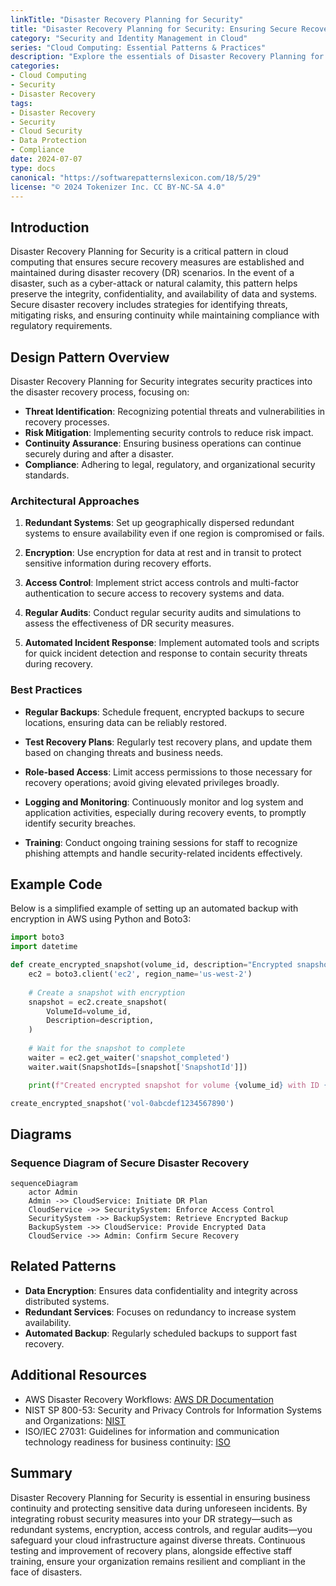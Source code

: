 ```yaml
---
linkTitle: "Disaster Recovery Planning for Security"
title: "Disaster Recovery Planning for Security: Ensuring Secure Recovery Measures"
category: "Security and Identity Management in Cloud"
series: "Cloud Computing: Essential Patterns & Practices"
description: "Explore the essentials of Disaster Recovery Planning for Security to ensure robust security measures during cloud recovery scenarios. Learn about design patterns, best practices, and real-world implementations to protect sensitive data and maintain compliance during disaster recovery operations."
categories:
- Cloud Computing
- Security
- Disaster Recovery
tags:
- Disaster Recovery
- Security
- Cloud Security
- Data Protection
- Compliance
date: 2024-07-07
type: docs
canonical: "https://softwarepatternslexicon.com/18/5/29"
license: "© 2024 Tokenizer Inc. CC BY-NC-SA 4.0"
---
```


## Introduction

Disaster Recovery Planning for Security is a critical pattern in cloud computing that ensures secure recovery measures are established and maintained during disaster recovery (DR) scenarios. In the event of a disaster, such as a cyber-attack or natural calamity, this pattern helps preserve the integrity, confidentiality, and availability of data and systems. Secure disaster recovery includes strategies for identifying threats, mitigating risks, and ensuring continuity while maintaining compliance with regulatory requirements.

## Design Pattern Overview

Disaster Recovery Planning for Security integrates security practices into the disaster recovery process, focusing on:

- **Threat Identification**: Recognizing potential threats and vulnerabilities in recovery processes.
- **Risk Mitigation**: Implementing security controls to reduce risk impact.
- **Continuity Assurance**: Ensuring business operations can continue securely during and after a disaster.
- **Compliance**: Adhering to legal, regulatory, and organizational security standards.

### Architectural Approaches

1. **Redundant Systems**: Set up geographically dispersed redundant systems to ensure availability even if one region is compromised or fails.

2. **Encryption**: Use encryption for data at rest and in transit to protect sensitive information during recovery efforts.

3. **Access Control**: Implement strict access controls and multi-factor authentication to secure access to recovery systems and data.

4. **Regular Audits**: Conduct regular security audits and simulations to assess the effectiveness of DR security measures.

5. **Automated Incident Response**: Implement automated tools and scripts for quick incident detection and response to contain security threats during recovery.

### Best Practices

- **Regular Backups**: Schedule frequent, encrypted backups to secure locations, ensuring data can be reliably restored.
  
- **Test Recovery Plans**: Regularly test recovery plans, and update them based on changing threats and business needs.

- **Role-based Access**: Limit access permissions to those necessary for recovery operations; avoid giving elevated privileges broadly.

- **Logging and Monitoring**: Continuously monitor and log system and application activities, especially during recovery events, to promptly identify security breaches.

- **Training**: Conduct ongoing training sessions for staff to recognize phishing attempts and handle security-related incidents effectively.

## Example Code

Below is a simplified example of setting up an automated backup with encryption in AWS using Python and Boto3:

```python
import boto3
import datetime

def create_encrypted_snapshot(volume_id, description="Encrypted snapshot backup"):
    ec2 = boto3.client('ec2', region_name='us-west-2')
    
    # Create a snapshot with encryption
    snapshot = ec2.create_snapshot(
        VolumeId=volume_id,
        Description=description,
    )
    
    # Wait for the snapshot to complete
    waiter = ec2.get_waiter('snapshot_completed')
    waiter.wait(SnapshotIds=[snapshot['SnapshotId']])

    print(f"Created encrypted snapshot for volume {volume_id} with ID {snapshot['SnapshotId']}")

create_encrypted_snapshot('vol-0abcdef1234567890')
```

## Diagrams

### Sequence Diagram of Secure Disaster Recovery

```mermaid
sequenceDiagram
    actor Admin
    Admin ->> CloudService: Initiate DR Plan
    CloudService ->> SecuritySystem: Enforce Access Control
    SecuritySystem ->> BackupSystem: Retrieve Encrypted Backup
    BackupSystem ->> CloudService: Provide Encrypted Data
    CloudService ->> Admin: Confirm Secure Recovery
```

## Related Patterns

- **Data Encryption**: Ensures data confidentiality and integrity across distributed systems.
- **Redundant Services**: Focuses on redundancy to increase system availability.
- **Automated Backup**: Regularly scheduled backups to support fast recovery.

## Additional Resources

- AWS Disaster Recovery Workflows: [AWS DR Documentation](https://docs.aws.amazon.com/disaster-recovery)
- NIST SP 800-53: Security and Privacy Controls for Information Systems and Organizations: [NIST](https://csrc.nist.gov/publications/detail/sp/800-53/rev-5/final)
- ISO/IEC 27031: Guidelines for information and communication technology readiness for business continuity: [ISO](https://www.iso.org/standard/44374.html)

## Summary

Disaster Recovery Planning for Security is essential in ensuring business continuity and protecting sensitive data during unforeseen incidents. By integrating robust security measures into your DR strategy—such as redundant systems, encryption, access controls, and regular audits—you safeguard your cloud infrastructure against diverse threats. Continuous testing and improvement of recovery plans, alongside effective staff training, ensure your organization remains resilient and compliant in the face of disasters.
